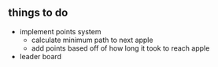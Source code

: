 things to do
----
- implement points system
  - calculate minimum path to next apple
  - add points based off of how long it took to reach apple
- leader board
